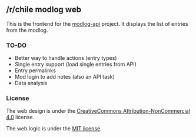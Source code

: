 ## /r/chile modlog web

This is the frontend for the [modlog-api](https://github.com/rchile/modlog-api) project.
It displays the list of entries from the modlog.

### TO-DO

* Better way to handle actions (entry types)
* Single entry support (load single entries from API)
* Entry permalinks
* Mod login to add notes (also an API task)
* Data analysis

### License

The web design is under the [CreativeCommons Attribution-NonCommercial 4.0](https://creativecommons.org/licenses/by-nc/4.0/)
license.

The web logic is under the [MIT license](LICENSE.txt).
